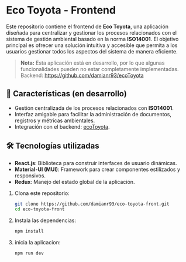# Eco Toyota - Frontend

Este repositorio contiene el frontend de **Eco Toyota**, una aplicación diseñada para centralizar y gestionar los procesos relacionados con el sistema de gestión ambiental basado en la norma **ISO14001**. El objetivo principal es ofrecer una solución intuitiva y accesible que permita a los usuarios gestionar todos los aspectos del sistema de manera eficiente.

> **Nota:** Esta aplicación está en desarrollo, por lo que algunas funcionalidades pueden no estar completamente implementadas. Backend: https://github.com/damianr93/ecoToyota

## 🚀 Características (en desarrollo)

- Gestión centralizada de los procesos relacionados con **ISO14001**.
- Interfaz amigable para facilitar la administración de documentos, registros y métricas ambientales.
- Integración con el backend: [ecoToyota](https://github.com/damianr93/ecoToyota).

## 🛠 Tecnologías utilizadas

- **React.js**: Biblioteca para construir interfaces de usuario dinámicas.
- **Material-UI (MUI)**: Framework para crear componentes estilizados y responsivos.
- **Redux**: Manejo del estado global de la aplicación.

1. Clona este repositorio:

   ```bash
   git clone https://github.com/damianr93/eco-toyota-front.git
   cd eco-toyota-front

2. Instala las dependencias:

   ```bash
   npm install
   
3. inicia la aplicacion:
   ```bash
   npm run dev
